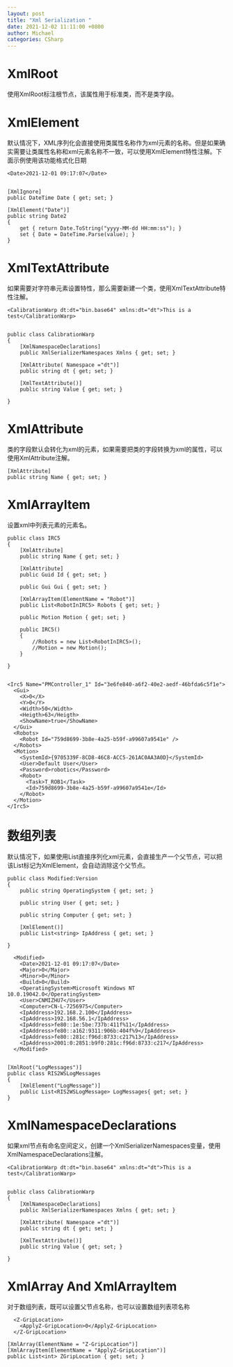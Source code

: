 ```yaml
---
layout: post
title: "Xml Serialization "
date: 2021-12-02 11:11:00 +0800
author: Michael
categories: CSharp
---
```


# XmlRoot
使用XmlRoot标注根节点，该属性用于标准类，而不是类字段。

# XmlElement
默认情况下，XML序列化会直接使用类属性名称作为xml元素的名称。但是如果确实需要让类属性名称和xml元素名称不一致，可以使用XmlElement特性注解。下面示例使用该功能格式化日期  

	<Date>2021-12-01 09:17:07</Date>


    [XmlIgnore]
    public DateTime Date { get; set; }

    [XmlElement("Date")]
    public string Date2
    {
        get { return Date.ToString("yyyy-MM-dd HH:mm:ss"); }
        set { Date = DateTime.Parse(value); }
    }

# XmlTextAttribute
如果需要对字符串元素设置特性，那么需要新建一个类，使用XmlTextAttribute特性注解。

	<CalibrationWarp dt:dt="bin.base64" xmlns:dt="dt">This is a test</CalibrationWarp>


    public class CalibrationWarp
    {       
        [XmlNamespaceDeclarations]
        public XmlSerializerNamespaces Xmlns { get; set; }

        [XmlAttribute( Namespace ="dt")]
        public string dt { get; set; }

        [XmlTextAttribute()]
        public string Value { get; set; }

    }

# XmlAttribute
类的字段默认会转化为xml的元素，如果需要把类的字段转换为xml的属性，可以使用XmlAttribute注解。

    [XmlAttribute]
    public string Name { get; set; }

# XmlArrayItem
设置xml中列表元素的元素名。

    public class IRC5
    {
        [XmlAttribute]
        public string Name { get; set; }

        [XmlAttribute]
        public Guid Id { get; set; }

        public Gui Gui { get; set; }

        [XmlArrayItem(ElementName = "Robot")]
        public List<RobotInIRC5> Robots { get; set; }

        public Motion Motion { get; set; }

        public IRC5()
        {
            //Robots = new List<RobotInIRC5>();
            //Motion = new Motion();
        }

    }


    <Irc5 Name="PMController_1" Id="3e6fe840-a6f2-40e2-aedf-46bfda6c5f1e">
      <Gui>
        <X>0</X>
        <Y>0</Y>
        <Width>50</Width>
        <Heigth>63</Heigth>
        <ShowName>true</ShowName>
      </Gui>
      <Robots>
        <Robot Id="759d8699-3b8e-4a25-b59f-a99607a9541e" />
      </Robots>
      <Motion>
        <SystemId>{9705339F-8CD8-46C8-ACC5-261AC0AA3A0D}</SystemId>
        <User>Default User</User>
        <Password>robotics</Password>
        <Robot>
          <Task>T_ROB1</Task>
          <Id>759d8699-3b8e-4a25-b59f-a99607a9541e</Id>
        </Robot>
      </Motion>
    </Irc5>

# 数组列表
默认情况下，如果使用List直接序列化xml元素，会直接生产一个父节点，可以把该List标记为XmlElement，会自动消除这个父节点。

    public class Modified:Version
    {
        public string OperatingSystem { get; set; }

        public string User { get; set; }

        public string Computer { get; set; }

        [XmlElement()]
        public List<string> IpAddress { get; set; }

    }
	
	  <Modified>
	    <Date>2021-12-01 09:17:07</Date>
	    <Major>0</Major>
	    <Minor>0</Minor>
	    <Build>0</Build>
	    <OperatingSystem>Microsoft Windows NT 10.0.19042.0</OperatingSystem>
	    <User>CNMIZHU7</User>
	    <Computer>CN-L-7256975</Computer>
	    <IpAddress>192.168.2.100</IpAddress>
	    <IpAddress>192.168.56.1</IpAddress>
	    <IpAddress>fe80::1e:5be:737b:411f%11</IpAddress>
	    <IpAddress>fe80::a162:9311:906b:404f%9</IpAddress>
	    <IpAddress>fe80::281c:f96d:8733:c217%13</IpAddress>
	    <IpAddress>2001:0:2851:b9f0:281c:f96d:8733:c217</IpAddress>
	  </Modified>


    [XmlRoot("LogMessages")]
    public class RIS2WSLogMessages
    {
        [XmlElement("LogMessage")]
        public List<RIS2WSLogMessage> LogMessages{ get; set; }
    }

# XmlNamespaceDeclarations
如果xml节点有命名空间定义，创建一个XmlSerializerNamespaces变量，使用XmlNamespaceDeclarations注解。

	<CalibrationWarp dt:dt="bin.base64" xmlns:dt="dt">This is a test</CalibrationWarp>


    public class CalibrationWarp
    {       
        [XmlNamespaceDeclarations]
        public XmlSerializerNamespaces Xmlns { get; set; }

        [XmlAttribute( Namespace ="dt")]
        public string dt { get; set; }

        [XmlTextAttribute()]
        public string Value { get; set; }

    }


# XmlArray And XmlArrayItem
对于数组列表，既可以设置父节点名称，也可以设置数组列表项名称

      <Z-GripLocation>
        <ApplyZ-GripLocation>0</ApplyZ-GripLocation>
      </Z-GripLocation>

    [XmlArray(ElementName = "Z-GripLocation")]
    [XmlArrayItem(ElementName = "ApplyZ-GripLocation")]
    public List<int> ZGripLocation { get; set; }

